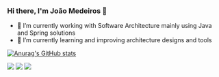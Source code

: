 ### Hi there, I'm João Medeiros 👋

- 🔭 I’m currently working with Software Architecture mainly using Java and Spring solutions
- 🌱 I’m currently learning and improving architecture designs and tools

[![Anurag's GitHub stats](https://github-readme-stats.vercel.app/api?username=joao-f-medeiros)](https://github.com/anuraghazra/github-readme-stats)

<div> 
  <a href="https://instagram.com/joao-f-medeiros" target="_blank"><img src="https://img.shields.io/badge/-Instagram-%23E4405F?style=for-the-badge&logo=instagram&logoColor=white" target="_blank"></a>
  <a href = "mailto:joaomedeiros.engineer@gmail.com"><img src="https://img.shields.io/badge/-Gmail-%23333?style=for-the-badge&logo=gmail&logoColor=white" target="_blank"></a>
  <a href="https://www.linkedin.com/in/joao-medeiros" target="_blank"><img src="https://img.shields.io/badge/-LinkedIn-%230077B5?style=for-the-badge&logo=linkedin&logoColor=white" target="_blank"></a> 
  
</div>

